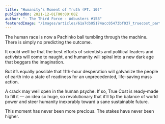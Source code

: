```yaml
---
title: "Humanity’s Moment of Truth (PT. 10)"
publishedOn: 2021-12-01T00:00:00Z
author: "- The Third Force - Adbusters #158"
featuredImage: "/images/articles/61a7db05174acc05473bf037_truecost_parts_10_600x150_1.jpg"
---
```


The human race is now a Pachinko ball tumbling through the machine. There is simply no predicting the outcome.

It could well be that the best efforts of scientists and political leaders and activists will come to naught, and humanity will spiral into a new dark age that beggars the imagination.

But it’s equally possible that 11th-hour desperation will galvanize the people of earth into a state of readiness for an unprecedented, life-saving mass action.

A crack may well open in the human psyche. If so, True Cost is ready-made to fill it — an idea so huge, so revolutionary that it’ll tip the balance of world power and steer humanity inexorably toward a sane sustainable future.

This moment has never been more precious. The stakes have never been higher.

‍
